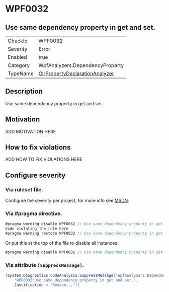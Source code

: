 # WPF0032
## Use same dependency property in get and set.

<!-- start generated table -->
<table>
<tr>
  <td>CheckId</td>
  <td>WPF0032</td>
</tr>
<tr>
  <td>Severity</td>
  <td>Error</td>
</tr>
<tr>
  <td>Enabled</td>
  <td>true</td>
</tr>
<tr>
  <td>Category</td>
  <td>WpfAnalyzers.DependencyProperty</td>
</tr>
<tr>
  <td>TypeName</td>
  <td><a href="https://github.com/DotNetAnalyzers/WpfAnalyzers/blob/master/WpfAnalyzers/NodeAnalyzers/ClrPropertyDeclarationAnalyzer.cs">ClrPropertyDeclarationAnalyzer</a></td>
</tr>
</table>
<!-- end generated table -->

## Description

Use same dependency property in get and set.

## Motivation

ADD MOTIVATION HERE

## How to fix violations

ADD HOW TO FIX VIOLATIONS HERE

<!-- start generated config severity -->
## Configure severity

### Via ruleset file.

Configure the severity per project, for more info see [MSDN](https://msdn.microsoft.com/en-us/library/dd264949.aspx).

### Via #pragma directive.
```C#
#pragma warning disable WPF0032 // Use same dependency property in get and set.
Code violating the rule here
#pragma warning restore WPF0032 // Use same dependency property in get and set.
```

Or put this at the top of the file to disable all instances.
```C#
#pragma warning disable WPF0032 // Use same dependency property in get and set.
```

### Via attribute `[SuppressMessage]`.

```C#
[System.Diagnostics.CodeAnalysis.SuppressMessage("WpfAnalyzers.DependencyProperty", 
    "WPF0032:Use same dependency property in get and set.", 
    Justification = "Reason...")]
```
<!-- end generated config severity -->